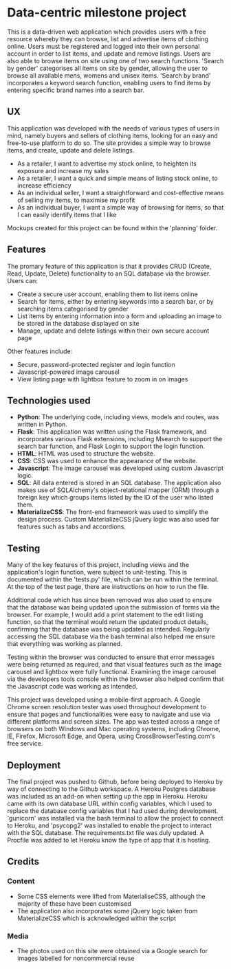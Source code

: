 # Data-centric milestone project

This is a data-driven web application which provides users with a free resource whereby they can browse, list and advertise items of 
clothing online. Users must be registered and logged into their own personal account in order to list items, and update and remove 
listings. Users are also able to browse items on site using one of two search functions. 'Search by gender' categorises all items on 
site by gender, allowing the user to browse all available mens, womens and unisex items. 'Search by brand' incorporates a keyword 
search function, enabling users to find items by entering specific brand names into a search bar.

## UX

This application was developed with the needs of various types of users in mind, namely buyers and sellers of clothing items, looking
for an easy and free-to-use platform to do so. The site provides a simple way to browse items, and create, update and delete listings.

- As a retailer, I want to advertise my stock online, to heighten its exposure and increase my sales
- As a retailer, I want a quick and simple means of listing stock online, to increase efficiency
- As an individual seller, I want a straightforward and cost-effective means of selling my items, to maximise my profit
- As an individual buyer, I want a simple way of browsing for items, so that I can easily identify items that I like

Mockups created for this project can be found within the 'planning' folder.

## Features

The promary feature of this application is that it provides CRUD (Create, Read, Update, Delete) functionality to an SQL database 
via the browser. Users can:

- Create a secure user account, enabling them to list items online
- Search for items, either by entering keywords into a search bar, or by searching items categorised by gender
- List items by entering information into a form and uploading an image to be stored in the database displayed on site 
- Manage, update and delete listings within their own secure account page

Other features include:

- Secure, password-protected register and login function 
- Javascript-powered image carousel
- View listing page with lightbox feature to zoom in on images

## Technologies used

- **Python**: The underlying code, including views, models and routes, was written in Python.
- **Flask**: This application was written using the Flask framework, and incorporates various Flask extensions, including Msearch to support the search bar function, and Flask Login to support the login function.
- **HTML**: HTML was used to structure the website.
- **CSS**: CSS was used to enhance the appearance of the website. 
- **Javascript**: The image carousel was developed using custom Javascript logic.
- **SQL**: All data entered is stored in an SQL database. The application also makes use of SQLAlchemy's object-relational mapper (ORM) through a foreign key which groups items listed by the ID of 
the user who listed them.
- **MaterializeCSS**: The front-end framework was used to simplify the design process. Custom MaterializeCSS jQuery logic was also used for features such as tabs and accordions.

## Testing

Many of the key features of this project, including views and the application's login function, were subject to unit-testing. This is documented 
within the 'tests.py' file, which can be run within the terminal. At the top of the test page, there are instructions on how to run the file.

Additional code which has since been removed was also used to ensure that the database was being updated upon the submission of forms via 
the browser. For example, I would add a print statement to the edit listing function, so that the terminal would return the updated product 
details, confirming that the database was being updated as intended. Regularly accessing the SQL database via the bash terminal also helped 
me ensure that everything was working as planned.

Testing within the browser was conducted to ensure that error messages were being returned as required, and that visual features such as the 
image carousel and lightbox were fully functional. Examining the image carousel via the developers tools console within the browser also 
helped confirm that the Javascript code was working as intended.

This project was developed using a mobile-first approach. A Google Chrome screen resolution tester was used throughout development to ensure 
that pages and functionalities were easy to navigate and use via different platforms and screen sizes. The app was tested across a range of 
browsers on both Windows and Mac operating systems, including Chrome, IE, Firefox, Microsoft Edge, and Opera, using CrossBrowserTesting.com's 
free service.

## Deployment

The final project was pushed to Github, before being deployed to Heroku by way of connecting to the Github workspace. A Heroku Postgres database 
was included as an add-on when setting up the app in Heroku. Heroku came with its own database URL within config variables, which I used to replace 
the database config variables that I had used during development. 'gunicorn' was installed via the bash terminal to allow the project to connect 
to Heroku, and 'psycopg2' was installed to enable the project to interact with the SQL database. The requirements.txt file was duly updated. A 
Procfile was added to let Heroku know the type of app that it is hosting.

## Credits

### Content

- Some CSS elements were lifted from MaterialiseCSS, although the majority of these have been customised
- The application also incorporates some jQuery logic taken from MaterializeCSS which is acknowledged within the script

### Media

- The photos used on this site were obtained via a Google search for images labelled for noncommercial reuse